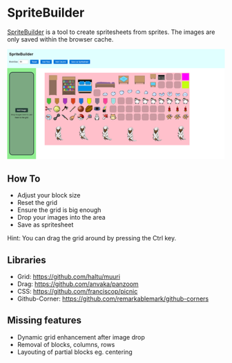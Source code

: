 # SpriteBuilder

[SpriteBuilder](https://h0rn0chse.github.io/SpriteBuilder/) is a tool to create spritesheets from sprites. The images are only saved within the browser cache.

<img src="./docu/screenshot.png" title="Screenshot" />

## How To

 * Adjust your block size
 * Reset the grid
 * Ensure the grid is big enough
 * Drop your images into the area
 * Save as spritesheet

Hint: You can drag the grid around by pressing the Ctrl key.

## Libraries

 * Grid: https://github.com/haltu/muuri
 * Drag: https://github.com/anvaka/panzoom
 * CSS: https://github.com/franciscop/picnic
 * Github-Corner: https://github.com/remarkablemark/github-corners

## Missing features

 * Dynamic grid enhancement after image drop
 * Removal of blocks, columns, rows
 * Layouting of partial blocks eg. centering

